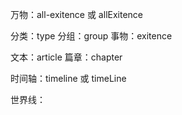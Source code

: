 万物：all-exitence 或 allExitence

分类：type
分组：group
事物：exitence

文本：article
篇章：chapter

时间轴：timeline 或 timeLine

世界线：